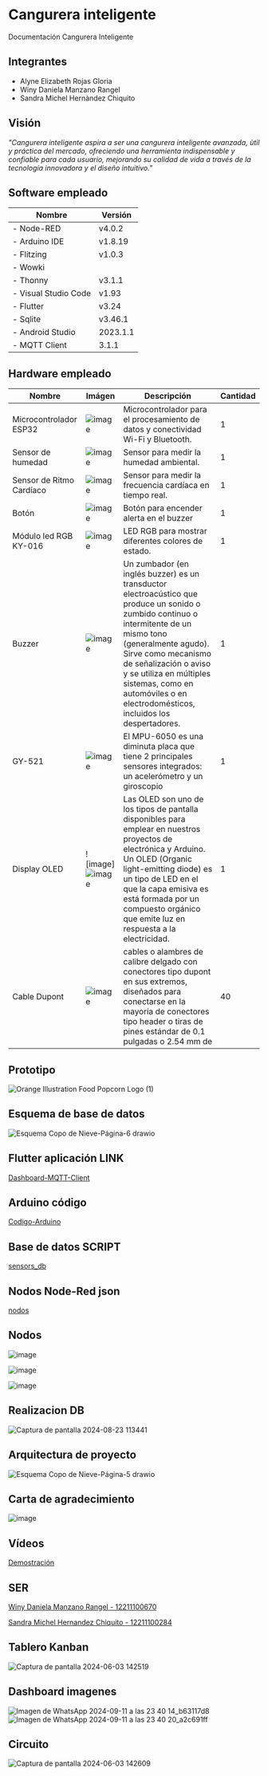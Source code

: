 # Cangurera inteligente 
Documentación Cangurera Inteligente
## Integrantes
- Alyne Elizabeth Rojas Gloria
- Winy Daniela Manzano Rangel
- Sandra Michel Hernàndez Chiquito
## Visión 
_"Cangurera inteligente aspira a ser una cangurera inteligente avanzada, ùtil y práctica del mercado, ofreciendo una herramienta indispensable y confiable para cada usuario, mejorando su calidad de vida a través de la tecnología innovadora y el diseño intuitivo."_
## Software empleado
|          Nombre         |   Versión   |
--------------------------|-------------|
|  - Node-RED             |   v4.0.2    |
|  - Arduino IDE          |   v1.8.19   |
|  - Flitzing             |   v1.0.3    |
|  - Wowki                |             |
|  - Thonny               |   v3.1.1    |
|  - Visual Studio Code   |   v1.93     |
|  - Flutter              |   v3.24     |
|  - Sqlite               |   v3.46.1   |
|  - Android Studio       |   2023.1.1  |
|  - MQTT Client          |   3.1.1     |




## Hardware empleado
|          Nombre         |    Imágen     | Descripción  | Cantidad |
| ----------------------- | ------------- | ------------- | ------------- |
| Microcontrolador ESP32  |![image](https://github.com/WinyRangel/IDas/assets/99991728/af2937e4-c3f7-4a24-ad03-937cf98bc57c)|Microcontrolador para el procesamiento de datos y conectividad Wi-Fi y Bluetooth.|1|
| Sensor de humedad  | ![image](https://github.com/WinyRangel/IDas/assets/99991728/6ff7566d-2c48-43c3-9baf-f73b2aaa91a0)|Sensor para medir la humedad ambiental. |1 |
|Sensor de Ritmo Cardíaco|![image](https://github.com/WinyRangel/IDas/assets/99991728/f889887d-9a4e-450f-bf1c-2d0fae48d5bc)|Sensor para medir la frecuencia cardíaca en tiempo real.|1|
|Botón|![image](https://github.com/WinyRangel/IDas/assets/99991728/5e0034fe-8867-4fdc-8965-af97f455abad)|Botón para encender alerta en el buzzer|1|
|Módulo led RGB KY-016|![image](https://github.com/user-attachments/assets/3d4fe519-3e61-437b-be32-81f2ff6c3203)|LED RGB para mostrar diferentes colores de estado.|1|
|Buzzer |![image](https://github.com/WinyRangel/IDas/assets/99991728/7a134ab7-ee08-4dd4-bdb4-607e7dc644d6)|Un zumbador (en inglés buzzer) es un transductor electroacústico que produce un sonido o zumbido continuo o intermitente de un mismo tono (generalmente agudo). Sirve como mecanismo de señalización o aviso y se utiliza en múltiples sistemas, como en automóviles o en electrodomésticos, incluidos los despertadores.|1|
|GY-521 |![image](https://github.com/user-attachments/assets/3519072a-0a97-4ac9-85ec-27c991593b26)|El MPU-6050 es una diminuta placa que tiene 2 principales sensores integrados: un acelerómetro y un giroscopio|1|
|Display OLED|![image]![image](https://github.com/user-attachments/assets/247fe766-ddd3-43fc-a79a-01fc58720bd4)|Las OLED son uno de los tipos de pantalla disponibles para emplear en nuestros proyectos de electrónica y Arduino. Un OLED (Organic light-emitting diode) es un tipo de LED en el que la capa emisiva es está formada por un compuesto orgánico que emite luz en respuesta a la electricidad.|1|
|Cable Dupont|![image](https://github.com/user-attachments/assets/a1aa5b1b-57d5-43e5-9a6b-9931e4f9fcbc) |cables o alambres de calibre delgado con conectores tipo dupont en sus extremos, diseñados para conectarse en la mayoría de conectores tipo header o tiras de pines estándar de 0.1 pulgadas o 2.54 mm de|40|


## Prototipo
![Orange Illustration Food Popcorn Logo (1)](https://github.com/alyrojas/images/blob/main/prototipo.png)

## Esquema de base de datos
![Esquema Copo de Nieve-Página-6 drawio](https://github.com/user-attachments/assets/0f135570-b21a-4841-be85-8d222f895943)

## Flutter aplicación LINK
[Dashboard-MQTT-Client](https://github.com/WinyRangel/IDas/tree/a5056dc865731d3fec41d5eb8eeab008d679670e/Dashboard-MQTT-Client)
## Arduino código
[Codigo-Arduino](https://github.com/WinyRangel/IDas/blob/a5056dc865731d3fec41d5eb8eeab008d679670e/sketch_cangurera.ino)

## Base de datos SCRIPT
[sensors_db](https://github.com/WinyRangel/IDas/blob/a5056dc865731d3fec41d5eb8eeab008d679670e/sensors_db.sql)

## Nodos Node-Red json
[nodos](https://github.com/WinyRangel/IDas/blob/b9f454cb8b673e83811b00f0edd33d6466701088/nodos_node.json)

## Nodos
![image](https://github.com/user-attachments/assets/7ac31b21-01e6-4593-a5cc-fdb6c13579dc)

![image](https://github.com/user-attachments/assets/9a926219-b19c-4f72-b62d-645382aa4ac1)

![image](https://github.com/user-attachments/assets/1b4089f2-34fb-4709-acbc-d4e5b6cc9fc6)

## Realizacion DB
![Captura de pantalla 2024-08-23 113441](https://github.com/user-attachments/assets/33514893-8de9-41cd-8137-b44d0dbed7e4)

## Arquitectura de proyecto
![Esquema Copo de Nieve-Página-5 drawio](https://github.com/alyrojas/images/blob/main/arquitectura.png)

## Carta de agradecimiento
![image](https://github.com/user-attachments/assets/fc91eda6-5a39-4c39-ae31-5a68ef0b4720)

## Vídeos
[Demostración](https://drive.google.com/file/d/1QCovh8tThxgxo85FN-2krWmbMhWsbuw0/view?usp=drive_link)

## SER
[Winy Daniela Manzano Rangel - 12211100670](https://drive.google.com/drive/folders/1hf6th6Lo1B5DpWCJRa8G2iKDrEYQYJ4X?usp=drive_link)

[Sandra Michel Hernandez Chiquito - 12211100284](https://drive.google.com/drive/folders/1fOG6K0GOuFRBzKY53ffnRpWjG-oXaqfK?usp=drive_link)

## Tablero Kanban
![Captura de pantalla 2024-06-03 142519](https://github.com/WinyRangel/IDas/assets/99991728/1d8cbdec-8984-49c2-9f23-659cb7d19aa3)

## Dashboard imagenes
![Imagen de WhatsApp 2024-09-11 a las 23 40 14_b63117d8](https://github.com/user-attachments/assets/e24828e7-388a-4ddc-909f-0b741a36ce72)
![Imagen de WhatsApp 2024-09-11 a las 23 40 20_a2c691ff](https://github.com/user-attachments/assets/81bc20da-d467-40a3-a82d-c9081047b7f9)


## Circuito

![Captura de pantalla 2024-06-03 142609](https://github.com/alyrojas/images/blob/main/circuito.png)

